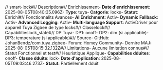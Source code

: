 // smart-lock#// Description#// Enrichissement- **Date d'enrichissement**: 2025-08-05T08:40:35.096Z- **Type**: tuya- **Catgorie**: locks- **Statut**:  Enrichi#// Fonctionnalits Avances- **AI Enrichment**: Activ- **Dynamic Fallback**: Activ- **Advanced Logging**: Activ- **Multi-language Support**: ActivDriver pour appareil Tuya Zigbee de type locks#// Classelock#// Capabilitieslock_state#// DP Tuya- DP1: onoff- DP2: dim (si applicable)- DP3: temperature (si applicable)#// Source- GitHub: JohanBendz/com.tuya.zigbee- Forum: Homey Community- Dernire MAJ: 2025-08-05T08:15:32.132Z#// Limitations- Aucune limitation connue#// Statut Fonctionnel et test#// Heuristique Applique- **Capabilities dduites**: onoff- **Classe dduite**: lock- **Date d'application**: 2025-08-05T09:03:46.273Z- **Statut**:  Partiellement dduit